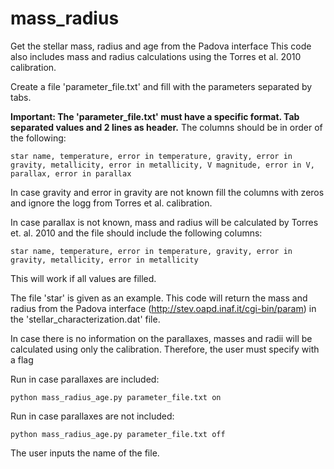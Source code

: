 mass_radius
===========

Get the stellar mass, radius and age from the Padova interface
This code also includes mass and radius calculations using the Torres et al. 2010 calibration.  

Create a file 'parameter_file.txt' and fill with the parameters separated by tabs.

**Important: The 'parameter_file.txt' must have a specific format. Tab separated values and 2 lines as header.**
The columns should be in order of the following: 

    star name, temperature, error in temperature, gravity, error in gravity, metallicity, error in metallicity, V magnitude, error in V, parallax, error in parallax 

In case gravity and error in gravity are not known fill the columns with zeros and ignore the logg from Torres et al. calibration. 

In case parallax is not known, mass and radius will be calculated by Torres et. al. 2010 and the file should include the following columns: 

    star name, temperature, error in temperature, gravity, error in gravity, metallicity, error in metallicity 
    
This will work if all values are filled.

The file 'star' is given as an example.
This code will return the mass and radius from the Padova interface (http://stev.oapd.inaf.it/cgi-bin/param) in the 'stellar_characterization.dat' file.

In case there is no information on the parallaxes, masses and radii will be calculated using only the calibration. Therefore, the user must specify with a flag

Run in case parallaxes are included:

    python mass_radius_age.py parameter_file.txt on 

Run in case parallaxes are not included:

    python mass_radius_age.py parameter_file.txt off
    
The user inputs the name of the file.
